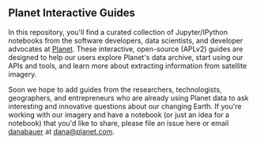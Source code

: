## Planet Interactive Guides

In this repository, you'll find a curated collection of Jupyter/IPython notebooks from the software developers, data scientists, and developer advocates at [Planet](https://www.planet.com/). These interactive, open-source (APLv2) guides are designed to help our users explore Planet's data archive, start using our APIs and tools, and learn more about extracting information from satellite imagery.

Soon we hope to add guides from the researchers, technologists, geographers, and entrepreneurs who are already using Planet data to ask interesting and innovative questions about our changing Earth. If you're working with our imagery and have a notebook (or just an idea for a notebook) that you'd like to share, please file an issue here or email [danabauer](https://github.com/danabauer) at <dana@planet.com>.